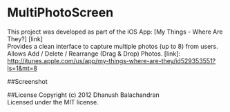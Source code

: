 MultiPhotoScreen
================

This project was developed as part of the iOS App: [My Things - Where Are They?] [link]  
Provides a clean interface to capture multiple photos (up to 8) from users. Allows Add / Delete / Rearrange (Drag & Drop) Photos.
[link]: http://itunes.apple.com/us/app/my-things-where-are-they/id529353551?ls=1&mt=8

##Screenshot


##License
Copyright (c) 2012 Dhanush Balachandran  
Licensed under the MIT license.

